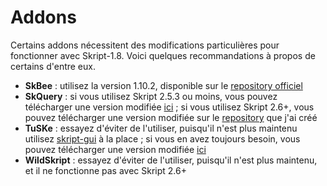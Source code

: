 # Addons

Certains addons nécessitent des modifications particulières pour fonctionner avec Skript-1.8. Voici quelques
recommandations à propos de certains d'entre eux.

- **SkBee** : utilisez la version 1.10.2, disponible sur
  le [repository officiel](https://github.com/ShaneBeee/SkBee/releases/tag/1.10.2)
- **SkQuery** : si vous utilisez Skript 2.5.3 ou moins, vous pouvez télécharger une version modifiée
  [ici](https://cdn.discordapp.com/attachments/697442955555897394/697456620774359110/SkQueryLime.jar) ; si vous utilisez
  Skript 2.6+, vous pouvez télécharger une version modifiée sur
  le [repository](https://github.com/Matocolotoe/SkQuery-1.8/) que j'ai créé
- **TuSKe** : essayez d'éviter de l'utiliser, puisqu'il n'est plus maintenu
  utilisez [skript-gui](https://github.com/APickledWalrus/skript-gui/)
  à la place ; si vous en avez toujours besoin, vous pouvez télécharger une version
  modifiée [ici](https://skripttools.net/dl/TuSKe+1.8.3-PikachuPatch-v3.jar)
- **WildSkript** : essayez d'éviter de l'utiliser, puisqu'il n'est plus maintenu, et il ne fonctionne pas avec Skript 2.6+
